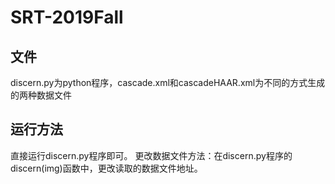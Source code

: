 # SRT-2019Fall
## 文件
discern.py为python程序，cascade.xml和cascadeHAAR.xml为不同的方式生成的两种数据文件
## 运行方法
直接运行discern.py程序即可。
更改数据文件方法：在discern.py程序的discern(img)函数中，更改读取的数据文件地址。
